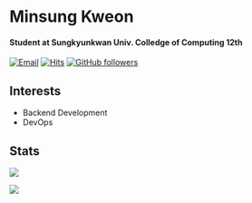 # Minsung Kweon
#### Student at Sungkyunkwan Univ. Colledge of Computing 12th

[![Email](https://img.shields.io/badge/email-kevin136583@gmail.com-15a3fa?style=flat)]()
[![Hits](https://hits.seeyoufarm.com/api/count/incr/badge.svg?url=https%3A%2F%2Fgithub.com%2Fkweonminsung&count_bg=%2315A3FA&title_bg=%23555555&title=hits&edge_flat=false)]()
[![GitHub followers](https://img.shields.io/github/followers/kweonminsung?label=Follow&style=social)](https://github.com/kweonminsung/?tab=follow)
## Interests
- Backend Development
- DevOps

## Stats

[![](https://github-readme-stats.vercel.app/api/top-langs/?username=kweonminsung&layout=compact)](https://github.com/kweonminsung)

[![](https://github-readme-stats.vercel.app/api/wakatime?username=kweonminsung)](https://github.com/kweonminsung)
